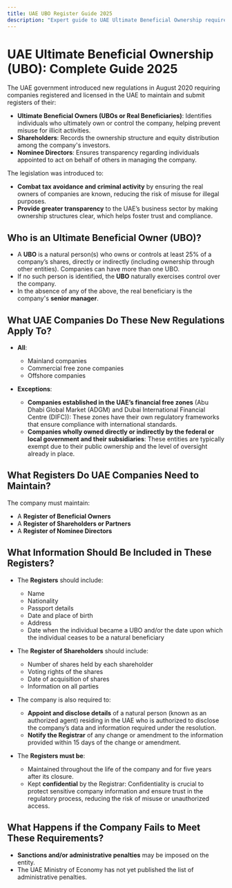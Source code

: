 ```yaml
---
title: UAE UBO Register Guide 2025
description: "Expert guide to UAE Ultimate Beneficial Ownership requirements. Complete overview of regulations, compliance and reporting obligations."
---
```


# UAE Ultimate Beneficial Ownership (UBO): Complete Guide 2025

The UAE government introduced new regulations in August 2020 requiring companies registered and licensed in the UAE to maintain and submit registers of their:

- **Ultimate Beneficial Owners (UBOs or Real Beneficiaries)**: Identifies individuals who ultimately own or control the company, helping prevent misuse for illicit activities.
- **Shareholders**: Records the ownership structure and equity distribution among the company's investors.
- **Nominee Directors**: Ensures transparency regarding individuals appointed to act on behalf of others in managing the company.

The legislation was introduced to:

- **Combat tax avoidance and criminal activity** by ensuring the real owners of companies are known, reducing the risk of misuse for illegal purposes.
- **Provide greater transparency** to the UAE’s business sector by making ownership structures clear, which helps foster trust and compliance.

## Who is an Ultimate Beneficial Owner (UBO)?

- A **UBO** is a natural person(s) who owns or controls at least 25% of a company’s shares, directly or indirectly (including ownership through other entities). Companies can have more than one UBO.
- If no such person is identified, the **UBO** naturally exercises control over the company.
- In the absence of any of the above, the real beneficiary is the company's **senior manager**.

## What UAE Companies Do These New Regulations Apply To?

- **All**:
  - Mainland companies
  - Commercial free zone companies
  - Offshore companies

- **Exceptions**:
  - **Companies established in the UAE’s financial free zones** (Abu Dhabi Global Market (ADGM) and Dubai International Financial Centre (DIFC)): These zones have their own regulatory frameworks that ensure compliance with international standards.
  - **Companies wholly owned directly or indirectly by the federal or local government and their subsidiaries**: These entities are typically exempt due to their public ownership and the level of oversight already in place.

## What Registers Do UAE Companies Need to Maintain?

The company must maintain:

- A **Register of Beneficial Owners**
- A **Register of Shareholders or Partners**
- A **Register of Nominee Directors**

## What Information Should Be Included in These Registers?

- The **Registers** should include:
  - Name
  - Nationality
  - Passport details
  - Date and place of birth
  - Address
  - Date when the individual became a UBO and/or the date upon which the individual ceases to be a natural beneficiary

- The **Register of Shareholders** should include:
  - Number of shares held by each shareholder
  - Voting rights of the shares
  - Date of acquisition of shares
  - Information on all parties

- The company is also required to:
  - **Appoint and disclose details** of a natural person (known as an authorized agent) residing in the UAE who is authorized to disclose the company’s data and information required under the resolution.
  - **Notify the Registrar** of any change or amendment to the information provided within 15 days of the change or amendment.

- The **Registers must be**:
  - Maintained throughout the life of the company and for five years after its closure.
  - Kept **confidential** by the Registrar: Confidentiality is crucial to protect sensitive company information and ensure trust in the regulatory process, reducing the risk of misuse or unauthorized access.

## What Happens if the Company Fails to Meet These Requirements?

- **Sanctions and/or administrative penalties** may be imposed on the entity.
- The UAE Ministry of Economy has not yet published the list of administrative penalties.
